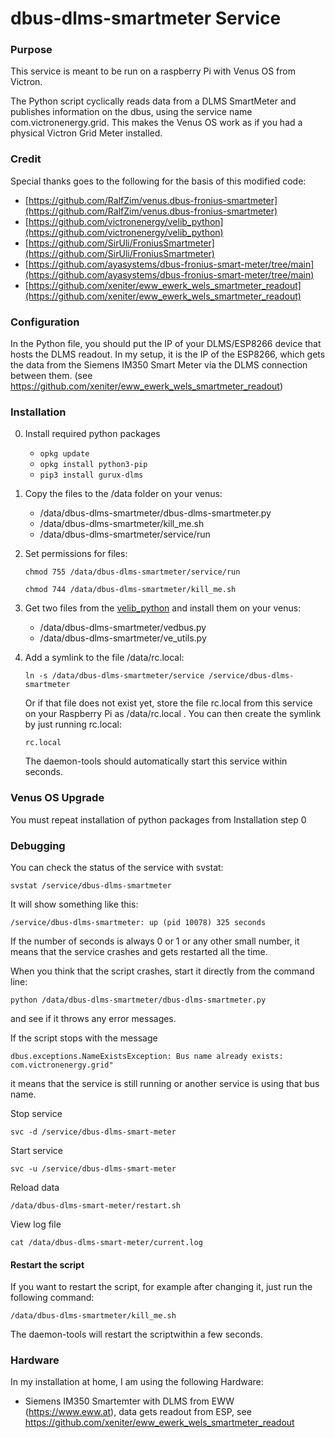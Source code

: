 # dbus-dlms-smartmeter Service

### Purpose

This service is meant to be run on a raspberry Pi with Venus OS from Victron.

The Python script cyclically reads data from a DLMS SmartMeter and publishes information on the dbus, using the service name com.victronenergy.grid. This makes the Venus OS work as if you had a physical Victron Grid Meter installed.

### Credit

Special thanks goes to the following for the basis of this modified code:

- [https://github.com/RalfZim/venus.dbus-fronius-smartmeter](https://github.com/RalfZim/venus.dbus-fronius-smartmeter)
- [https://github.com/victronenergy/velib_python](https://github.com/victronenergy/velib_python)
- [https://github.com/SirUli/FroniusSmartmeter](https://github.com/SirUli/FroniusSmartmeter)
- [https://github.com/ayasystems/dbus-fronius-smart-meter/tree/main](https://github.com/ayasystems/dbus-fronius-smart-meter/tree/main)
- [https://github.com/xeniter/eww_ewerk_wels_smartmeter_readout](https://github.com/xeniter/eww_ewerk_wels_smartmeter_readout)

### Configuration

In the Python file, you should put the IP of your DLMS/ESP8266 device that hosts the DLMS readout. In my setup, it is the IP of the ESP8266, which gets the data from the Siemens IM350 Smart Meter via the DLMS connection between them. (see https://github.com/xeniter/eww_ewerk_wels_smartmeter_readout)

### Installation

0. Install required python packages

   - `opkg update`
   - `opkg install python3-pip`
   - `pip3 install gurux-dlms`

1. Copy the files to the /data folder on your venus:

   - /data/dbus-dlms-smartmeter/dbus-dlms-smartmeter.py
   - /data/dbus-dlms-smartmeter/kill_me.sh
   - /data/dbus-dlms-smartmeter/service/run

2. Set permissions for files:

   `chmod 755 /data/dbus-dlms-smartmeter/service/run`

   `chmod 744 /data/dbus-dlms-smartmeter/kill_me.sh`

3. Get two files from the [velib_python](https://github.com/victronenergy/velib_python) and install them on your venus:

   - /data/dbus-dlms-smartmeter/vedbus.py
   - /data/dbus-dlms-smartmeter/ve_utils.py

4. Add a symlink to the file /data/rc.local:

   `ln -s /data/dbus-dlms-smartmeter/service /service/dbus-dlms-smartmeter`

   Or if that file does not exist yet, store the file rc.local from this service on your Raspberry Pi as /data/rc.local .
   You can then create the symlink by just running rc.local:
  
   `rc.local`

   The daemon-tools should automatically start this service within seconds.

### Venus OS Upgrade

You must repeat installation of python packages from Installation step 0

### Debugging

You can check the status of the service with svstat:

`svstat /service/dbus-dlms-smartmeter`

It will show something like this:

`/service/dbus-dlms-smartmeter: up (pid 10078) 325 seconds`

If the number of seconds is always 0 or 1 or any other small number, it means that the service crashes and gets restarted all the time.

When you think that the script crashes, start it directly from the command line:

`python /data/dbus-dlms-smartmeter/dbus-dlms-smartmeter.py`

and see if it throws any error messages.

If the script stops with the message

`dbus.exceptions.NameExistsException: Bus name already exists: com.victronenergy.grid"`

it means that the service is still running or another service is using that bus name.

Stop service

`svc -d /service/dbus-dlms-smart-meter`

Start service

`svc -u /service/dbus-dlms-smart-meter`

Reload data

`/data/dbus-dlms-smart-meter/restart.sh`

View log file

`cat /data/dbus-dlms-smart-meter/current.log`

#### Restart the script

If you want to restart the script, for example after changing it, just run the following command:

`/data/dbus-dlms-smartmeter/kill_me.sh`

The daemon-tools will restart the scriptwithin a few seconds.

### Hardware

In my installation at home, I am using the following Hardware:

- Siemens IM350 Smartemter with DLMS from EWW (https://www.eww.at), data gets readout from ESP, see https://github.com/xeniter/eww_ewerk_wels_smartmeter_readout

